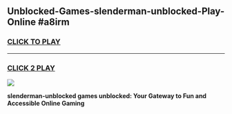 
## Unblocked-Games-slenderman-unblocked-Play-Online #a8irm
<h3>
<a href="https://news.freeplayer.one?title=slenderman-unblocked&ref=3">CLICK TO PLAY</a></h3>
<hr>

<h3>
<a href="https://news.freeplayer.one?title=slenderman-unblocked&ref=3">CLICK 2 PLAY</a>
  
</h3>

<a href="https://news.freeplayer.one?title=slenderman-unblocked&ref=3"><img src="https://clearcache.store/games.png"></a>


**slenderman-unblocked games unblocked: Your Gateway to Fun and Accessible Online Gaming**
